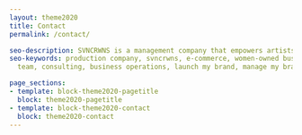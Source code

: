 ```yaml
---
layout: theme2020
title: Contact
permalink: /contact/

seo-description: SVNCRWNS is a management company that empowers artists, entrepreneurs & executives with strategy, information and marketing tools. We work with our clients to grow + manage their brands by way of creating content, platforms and experiences. We’re a modern partner to retail, media and wellness brands that need support developing their identity, connecting with their audience and scaling their business.
seo-keywords: production company, svncrwns, e-commerce, women-owned businesses, creative
  team, consulting, business operations, launch my brand, manage my brand

page_sections:
- template: block-theme2020-pagetitle
  block: theme2020-pagetitle
- template: block-theme2020-contact
  block: theme2020-contact
---
```


